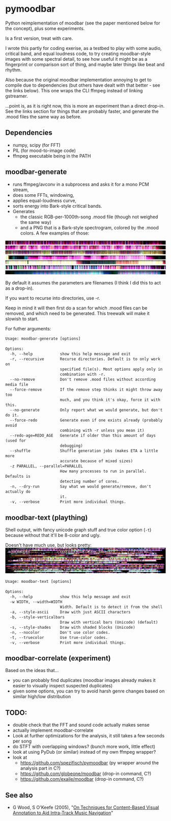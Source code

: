 # pymoodbar

Python reimplementation of moodbar (see the paper mentioned below for the concept), plus some experiments.

Is a first version, treat with care.

I wrote this partly for coding exerise, as a testbed to play with some audio, critical band, and equal loudness code, to try creating moodbar-style images with some spectral detail, to see how useful it might be as a fingerprint or comparison sort of thing, and maybe later things like beat and rhythm.

Also because the original moodbar implementation annoying to get to compile due to dependencies (but others have dealt with that better - see the links below).
This one wraps the CLI ffmpeg instead of linking gstreamer.

...point is, as it is right now, this is more an experiment than a direct drop-in. 
See the links section for things that are probably faster, and generate the .mood files the same way as before.


## Dependencies
* numpy, scipy (for FFT)
* PIL (for mood-to-image code)
* ffmpeg executable being in the PATH


## moodbar-generate
- runs ffmpeg/avconv in a subprocess and asks it for a mono PCM stream,
- does some FFTs, windowing, 
- applies equal-loudness curve, 
- sorts energy into Bark-style critical bands.
- Generates 
  - the classic RGB-per-1000th-song .mood file (though not weighed the same way)
  - and a PNG that is a Bark-style spectrogram, colored by the .mood colors. A few examples of those:

![A few examples: lofi, reggae, rock, calm electro, crust, indie band, ethereal/vocal](screenshots/examples.png?raw=true)

By default it assumes the parameters are filenames (I think I did this to act as a drop-in).

If you want to recurse into directories, use -r. 

Keep in mind it will then first do a scan for which .mood files can be removed, and which need to be generated.
This treewalk will make it slowish to start.

For futher arguments:

```
Usage: moodbar-generate [options]

Options:
  -h, --help            show this help message and exit
  -r, --recursive       Recurse directories. Default is to only work on
                        specified file(s). Most options apply only in
                        combination with -r.
  --no-remove           Don't remove .mood files without according media file
  --force-remove        If the remove step thinks it might throw away too
                        much, and you think it's okay, force it with this.
  --no-generate         Only report what we would generate, but don't do it.
  --force-redo          Generate even if one exists already (probably avoid
                        combining with -r unless you mean it)
  --redo-age=REDO_AGE   Generate if older than this amount of days (used for
                        debugging)
  --shuffle             Shuffle generation jobs (makes ETA a little more
                        accurate because of mixed sizes)
  -z PARALLEL, --parallel=PARALLEL
                        How many processes to run in parallel. Defaults is
                        detecting number of cores.
  -n, --dry-run         Say what we would generate/remove, don't actually do
                        it.
  -v, --verbose         Print more individual things.
```


## moodbar-text (plaything)

Shell output, with fancy unicode graph stuff and true color option (`-t`) because without that it'll be 8-color and ugly. 

Doesn't have much use, but looks pretty:
![text-mode output, unsorted selection of songs](screenshots/textmood_tc.png?raw=true) 

```
Usage: moodbar-text [options]

Options:
  -h, --help            show this help message and exit
  -w WIDTH, --width=WIDTH
                        Width. Default is to detect it from the shell
  -a, --style-ascii     Draw with just ASCII characters
  -b, --style-verticalbars
                        Draw with vertical bars (Unicode) (default)
  -s, --style-shades    Draw with shaded blocks (Unicode)
  -n, --nocolor         Don't use color codes.
  -t, --truecolor       Use true-color codes.
  -v, --verbose         Print more individual things.

```

## moodbar-correlate  (experiment)

Based on the ideas that...
- you can probably find duplicates   (moodbar images already makes it easier to visually inspect suspected duplicates)
- given some options, you can try to avoid harsh genre changes based on similar high/low distribution


## TODO:
- double check that the FFT and sound code actually makes sense
- actually implement moodbar-correlate
- Look at further optimizations for the analysis, it still takes a few seconds per song
- do STFT with overlapping windows?  (bunch more work, little effect)
- look at using PyDub (or similar) instead of my own ffmpeg wrapper?
- look at
    - https://github.com/spezifisch/pymoodbar (py wrapper around the analysis part in C?)
    - https://github.com/globeone/moodbar  (drop-in command, C?)
    - https://github.com/exaile/moodbar  (drop-in command, C?)


## See also 
- G Wood, S O'Keefe (2005), "[On Techniques for Content-Based Visual Annotation to Aid Intra-Track Music Navigation](https://www.google.com/search?q=On%20Techniques%20for%20Content-Based%20Visual%20Annotation%20to%20Aid%20Intra-Track%20Music%20Navigation%20pdf)"
